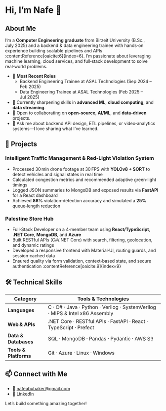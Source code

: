 # Hi, I’m Nafe 👋

## About Me

I’m a **Computer Engineering graduate** from Birzeit University (B.Sc., July 2025) and a backend & data engineering trainee with hands‑on experience building scalable pipelines and APIs :contentReference[oaicite:6]{index=6}. I’m passionate about leveraging machine learning, cloud services, and full‑stack development to solve real‑world problems.

- 🔭 **Most Recent Roles**  
  - Backend Engineering Trainee at ASAL Technologies (Sep 2024 – Feb 2025)  
  - Data Engineering Trainee at ASAL Technologies (Feb 2025 – Jul 2025)
- 🌱 Currently sharpening skills in **advanced ML**, **cloud computing**, and **data streaming**.  
- 👯 Open to collaborating on **open‑source**, **AI/ML**, and **data‑driven** projects.  
- 💬 Ask me about backend API design, ETL pipelines, or video‑analytics systems—I love sharing what I’ve learned.

## 🚀 Projects

### Intelligent Traffic Management & Red‑Light Violation System  
- Processed 30 min drone footage at 30 FPS with **YOLOv8 + SORT** to detect vehicles and signal states in real time  
- Calculated congestion metrics and recommended adaptive green‑light timings  
- Logged JSON summaries to MongoDB and exposed results via **FastAPI** for a React dashboard  
- Achieved **86%** violation‑detection accuracy and simulated a **25%** queue‑length reduction

### Palestine Store Hub  
- Full‑Stack Developer on a 4‑member team using **React/TypeScript**, **.NET Core**, **MongoDB**, and **Azure**  
- Built RESTful APIs (C#/.NET Core) with search, filtering, geolocation, and dynamic ratings  
- Developed a responsive frontend with Material‑UI, routing guards, and session‑cached data  
- Ensured quality via form validation, context‑based state, and secure authentication :contentReference[oaicite:9]{index=9}

## 🛠️ Technical Skills

| Category               | Tools & Technologies                                                                                       |
|------------------------|------------------------------------------------------------------------------------------------------------|
| **Languages**          | C · C# · Java · Python · Verilog · SystemVerilog · MIPS & Intel x86 Assembly                               |
| **Web & APIs**         | .NET Core · RESTful APIs · FastAPI · React · TypeScript · Prefect                                           |
| **Data & Databases**   | SQL · MongoDB · Pandas · Pydantic · AWS S3                                                                  |
| **Tools & Platforms**  | Git · Azure · Linux · Windows                                                                               |

## 📫 Connect with Me

- 📧 [nafeabubaker@gmail.com](mailto:nafeabubaker@gmail.com)  
- 🔗 [LinkedIn](https://www.linkedin.com/in/nafe-abubaker-0182a5298/)

Let’s build something amazing together!
